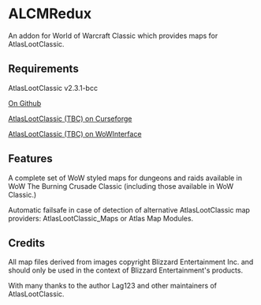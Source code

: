 # ALCMRedux

An addon for World of Warcraft Classic which provides maps for AtlasLootClassic. 

## Requirements 

AtlasLootClassic v2.3.1-bcc

[On Github](https://github.com/Hoizame/AtlasLootClassic)

[AtlasLootClassic (TBC) on Curseforge](https://www.curseforge.com/wow/addons/atlaslootclassic)

[AtlasLootClassic (TBC) on WoWInterface](https://www.wowinterface.com/downloads/info25953-AtlasLootClassic-TBC.html)

## Features

A complete set of WoW styled maps for dungeons and raids available in WoW The Burning Crusade Classic (including those available in WoW Classic.)

Automatic failsafe in case of detection of alternative AtlasLootClassic map providers: AtlasLootClassic_Maps or Atlas Map Modules.

## Credits

All map files derived from images copyright Blizzard Entertainment Inc. and should only be used in the context of Blizzard Entertainment's products.

With many thanks to the author Lag123 and other maintainers of AtlasLootClassic.
